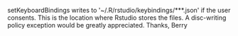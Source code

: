 
setKeyboardBindings writes to '~/.R/rstudio/keybindings/***.json' if the user consents.
This is the location where Rstudio stores the files.
A disc-writing policy exception would be greatly appreciated.
Thanks,
Berry

